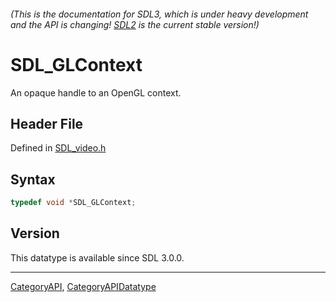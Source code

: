 ###### (This is the documentation for SDL3, which is under heavy development and the API is changing! [SDL2](https://wiki.libsdl.org/SDL2/) is the current stable version!)
# SDL_GLContext

An opaque handle to an OpenGL context.

## Header File

Defined in [SDL_video.h](https://github.com/libsdl-org/SDL/blob/main/include/SDL3/SDL_video.h)

## Syntax

```c
typedef void *SDL_GLContext;
```

## Version

This datatype is available since SDL 3.0.0.

----
[CategoryAPI](CategoryAPI), [CategoryAPIDatatype](CategoryAPIDatatype)

